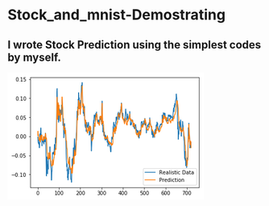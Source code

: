 # Stock_and_mnist-Demostrating

## I wrote Stock Prediction using the simplest codes by myself.

![output](https://github.com/Elephantameler/Stock_and_mnist-Demostrating/blob/master/Stock_Prediction/stock.png)
